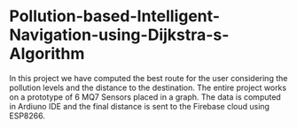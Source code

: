 # Pollution-based-Intelligent-Navigation-using-Dijkstra-s-Algorithm
In this project we have computed the best route for the user considering the pollution levels and the distance to the destination. The entire project works on a prototype of 6 MQ7 Sensors placed in a graph. The data is computed in Ardiuno IDE and the final distance is sent to the Firebase cloud using ESP8266.
